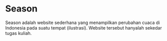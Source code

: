 # Season
Season adalah website sederhana yang menampilkan perubahan cuaca di Indonesia pada suatu tempat (ilustrasi). Website tersebut hanyalah sekedar tugas kuliah.
